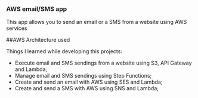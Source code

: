### AWS email/SMS app


This app allows you to send an email or a SMS from a website using AWS services

##AWS Architecture used


Things I learned while developing this projects:

* Execute email and SMS sendings from a website using S3, API Gateway and Lambda;
* Manage email and SMS sendings using Step Functions;
* Create and send an email with AWS using SES and Lambda;
* Create and send a SMS with AWS using SNS and Lambda;


